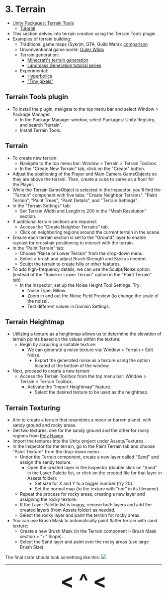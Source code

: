 # 3. Terrain
- [Unity Packages: Terrain Tools](https://docs.unity3d.com/Packages/com.unity.terrain-tools@4.0/manual/getting-started-with-terrain-tools.html)
    - [Tutorial](https://www.youtube.com/watch?v=smnLYvF40s4)
- This section delves into terrain creation using the Terrain Tools plugin.
- Examples of terrain building:
    - Traditional game maps (Sykrim, GTA, Guild Wars): [comparison](https://www.youtube.com/watch?v=LwXV0oLEfCM)
    - Unconventional game world: [Outer Wilds](https://www.youtube.com/watch?v=d6LGnVCL1_A)
    - Terrain generation:
        - [Minecraft's terrain generation](https://www.youtube.com/watch?v=CSa5O6knuwI)
        - [Landmass Generation tutorial series](https://www.youtube.com/watch?v=wbpMiKiSKm8&list=PLFt_AvWsXl0eBW2EiBtl_sxmDtSgZBxB3)
    - Experimental:
        - [Hyperbolica](https://www.youtube.com/watch?v=VYfWfrk5P7w)
        - ["Tiny pixels"](https://www.youtube.com/watch?v=CnBIq9KRpcI)

## Terrain Tools plugin
- To install the plugin, navigate to the top menu bar and select Window > Package Manager.
    - In the Package Manager window, select Packages: Unity Registry, and search "terrain".
    - Install Terrain Tools.

## Terrain
- To create new terrain:
    - Navigate to the top menu bar: Window > Terrain > Terrain Toolbox.
    - In the "Create New Terrain" tab, click on the "Create" button.
- Adjust the positioning of the Player and Main Camera GameObjects so they are above the terrain. Then, create a cube to serve as a floor for the Player.
- While the Terrain GameObject is selected in the Inspector, you'll find the "Terrain" component with five tabs: "Create Neighbor Terrains", "Paint Terrain", "Paint Trees", "Paint Details", and "Terrain Settings".
- In the "Terrain Settings" tab:
    - Set Terrain Width and Length to 200 in the "Mesh Resolution" section.
- If additional terrain sections are required:
    - Access the "Create Neighbor Terrains" tab.
    - Click on neighboring regions around the current terrain in the scene.
- Ensure each terrain section is set to the "Ground" layer to enable raycast for crosshair positioning to interact with the terrain.
- In the "Paint Terrain" tab:
    - Choose "Raise or Lower Terrain" from the drop-down menu.
    - Select a brush and adjust Brush Strength and Size as needed.
    - Sculpt the terrain to create hills or other features.
- To add high-frequency details, we can use the Sculpt/Noise option (instead of the "Raise or Lower Terrain" option in the "Paint Terrain" tab).
    - In the inspector, set up the Noise Height Tool Settings. Try:
        - Noise Type: Billow.
        - Zoom in and out the Noise Field Preview (to change the scale of the noise).
        - Test different values in Domain Settings.

## Terrain Heightmap
- Utilizing a texture as a heightmap allows us to determine the elevation of terrain points based on the values within the texture:
    - Begin by acquiring a suitable texture:
        - We can generate a noise texture via: Window > Terrain > Edit Noise.
            - Export the generated noise as a texture using the option located at the bottom of the window.
- Next, proceed to create a new terrain:
    - Access the Terrain Toolbox from the top menu bar: Window > Terrain > Terrain Toolbox.
        - Activate the "Import Heightmap" feature.
            - Select the desired texture to be used as the heightmap.

## Terrain Texturing
- Aim to create a terrain that resembles a moon or barren planet, with sandy ground and rocky areas.
- Get two textures: one for the sandy ground and the other for rocky regions from [Poly Haven](https://polyhaven.com/textures).
- Import the textures into the Unity project under Assets/Textures.
- In the Inspector for the terrain, go to the Paint Terrain tab and choose "Paint Texture" from the drop-down menu.
    - Under the Terrain component, create a new layer called "Sand" and assign the sandy texture.
        - Open the created layer in the Inspector (double click on "Sand" in the Layer Palette list, or click on the created file for that layer in Assets folder):
            - Set size for X and Y to a bigger number (try 20).
            - Set the normal map (to the texture with "nor" in its filename).
    - Repeat the process for rocky areas, creating a new layer and assigning the rocky texture.
    - If the Layer Palette list is buggy, remove both layers and add the created layers (from Assets folder) as needed.
    - Select the rocky layer and paint the terrain for rocky areas.
- You can use Brush Mask to automatically paint flatter terrain with sand texture:
    - Create a new Brush Mask (in the Terrain component > Brush Mask section > "+" Slope).
    - Select the Sand layer and paint over the rocky areas (use large Brush Size).

The final state should look something like this:
![](https://i.imgur.com/EMv9TkJ.png)

---

<div align="center"><b>
  <a href="2-Camera.html" style="font-size:64px; text-decoration:none"> < </a>
  <a href="Contents.html" style="font-size:64px; text-decoration:none"> ^ </a>
  <a href="3-ProBuilder.html" style="font-size:64px; text-decoration:none"> < </a>
</b></div>
